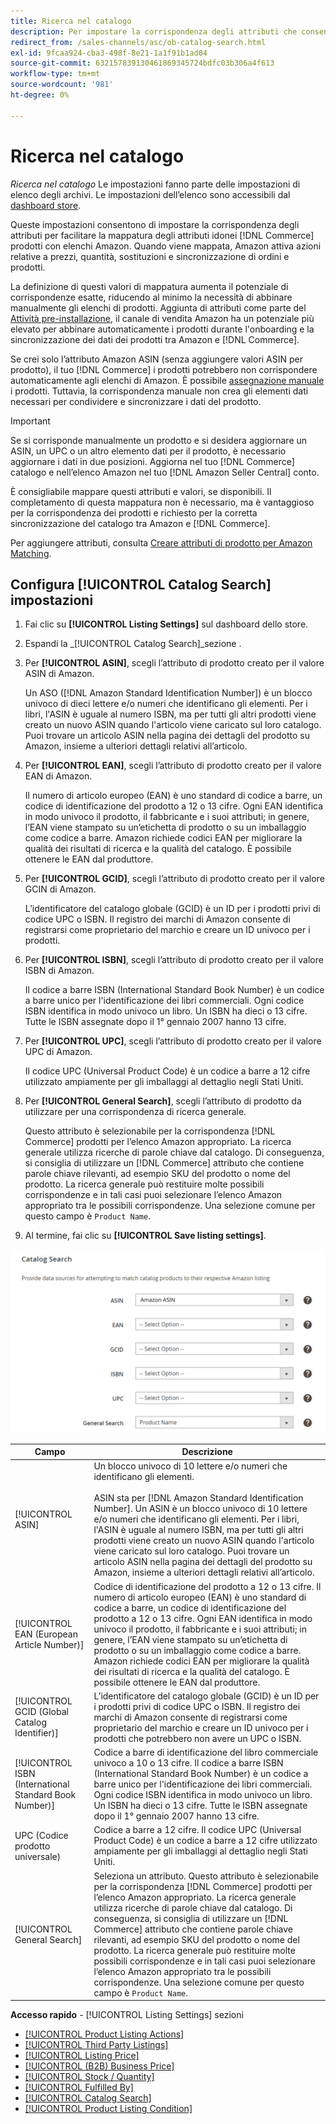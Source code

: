 ```yaml
---
title: Ricerca nel catalogo
description: Per impostare la corrispondenza degli attributi che consente di mappare i prodotti del catalogo Commerce idonei con gli elenchi di Amazon, aggiorna le impostazioni di Ricerca nel catalogo.
redirect_from: /sales-channels/asc/ob-catalog-search.html
exl-id: 9fcaa924-cba3-498f-8e21-1a1f91b1ad04
source-git-commit: 632157839130461869345724bdfc03b306a4f613
workflow-type: tm+mt
source-wordcount: '981'
ht-degree: 0%

---
```


# Ricerca nel catalogo

_Ricerca nel catalogo_ Le impostazioni fanno parte delle impostazioni di elenco degli archivi. Le impostazioni dell’elenco sono accessibili dal [dashboard store](./amazon-store-dashboard.md).

Queste impostazioni consentono di impostare la corrispondenza degli attributi per facilitare la mappatura degli attributi idonei [!DNL Commerce] prodotti con elenchi Amazon. Quando viene mappata, Amazon attiva azioni relative a prezzi, quantità, sostituzioni e sincronizzazione di ordini e prodotti.

La definizione di questi valori di mappatura aumenta il potenziale di corrispondenze esatte, riducendo al minimo la necessità di abbinare manualmente gli elenchi di prodotti. Aggiunta di attributi come parte del [Attività pre-installazione](./amazon-pre-setup-tasks.md), il canale di vendita Amazon ha un potenziale più elevato per abbinare automaticamente i prodotti durante l&#39;onboarding e la sincronizzazione dei dati dei prodotti tra Amazon e [!DNL Commerce].

Se crei solo l’attributo Amazon ASIN (senza aggiungere valori ASIN per prodotto), il tuo [!DNL Commerce] i prodotti potrebbero non corrispondere automaticamente agli elenchi di Amazon. È possibile [assegnazione manuale](./creating-assigning-catalog-products.md) i prodotti. Tuttavia, la corrispondenza manuale non crea gli elementi dati necessari per condividere e sincronizzare i dati del prodotto.

>[!IMPORTANT]
>
>Se si corrisponde manualmente un prodotto e si desidera aggiornare un ASIN, un UPC o un altro elemento dati per il prodotto, è necessario aggiornare i dati in due posizioni. Aggiorna nel tuo [!DNL Commerce] catalogo e nell’elenco Amazon nel tuo [!DNL Amazon Seller Central] conto.

È consigliabile mappare questi attributi e valori, se disponibili. Il completamento di questa mappatura non è necessario, ma è vantaggioso per la corrispondenza dei prodotti e richiesto per la corretta sincronizzazione del catalogo tra Amazon e [!DNL Commerce].

Per aggiungere attributi, consulta [Creare attributi di prodotto per Amazon Matching](./ob-creating-magento-attributes.md).

## Configura [!UICONTROL Catalog Search] impostazioni

1. Fai clic su **[!UICONTROL Listing Settings]** sul dashboard dello store.

1. Espandi la _[!UICONTROL Catalog Search]_sezione .

1. Per **[!UICONTROL ASIN]**, scegli l’attributo di prodotto creato per il valore ASIN di Amazon.

   Un ASO ([!DNL Amazon Standard Identification Number]) è un blocco univoco di dieci lettere e/o numeri che identificano gli elementi. Per i libri, l&#39;ASIN è uguale al numero ISBN, ma per tutti gli altri prodotti viene creato un nuovo ASIN quando l&#39;articolo viene caricato sul loro catalogo. Puoi trovare un articolo ASIN nella pagina dei dettagli del prodotto su Amazon, insieme a ulteriori dettagli relativi all’articolo.

1. Per **[!UICONTROL EAN]**, scegli l’attributo di prodotto creato per il valore EAN di Amazon.

   Il numero di articolo europeo (EAN) è uno standard di codice a barre, un codice di identificazione del prodotto a 12 o 13 cifre. Ogni EAN identifica in modo univoco il prodotto, il fabbricante e i suoi attributi; in genere, l’EAN viene stampato su un’etichetta di prodotto o su un imballaggio come codice a barre. Amazon richiede codici EAN per migliorare la qualità dei risultati di ricerca e la qualità del catalogo. È possibile ottenere le EAN dal produttore.

1. Per **[!UICONTROL GCID]**, scegli l’attributo di prodotto creato per il valore GCIN di Amazon.

   L’identificatore del catalogo globale (GCID) è un ID per i prodotti privi di codice UPC o ISBN. Il registro dei marchi di Amazon consente di registrarsi come proprietario del marchio e creare un ID univoco per i prodotti.

1. Per **[!UICONTROL ISBN]**, scegli l’attributo di prodotto creato per il valore ISBN di Amazon.

   Il codice a barre ISBN (International Standard Book Number) è un codice a barre unico per l&#39;identificazione dei libri commerciali. Ogni codice ISBN identifica in modo univoco un libro. Un ISBN ha dieci o 13 cifre. Tutte le ISBN assegnate dopo il 1° gennaio 2007 hanno 13 cifre.

1. Per **[!UICONTROL UPC]**, scegli l’attributo di prodotto creato per il valore UPC di Amazon.

   Il codice UPC (Universal Product Code) è un codice a barre a 12 cifre utilizzato ampiamente per gli imballaggi al dettaglio negli Stati Uniti.

1. Per **[!UICONTROL General Search]**, scegli l’attributo di prodotto da utilizzare per una corrispondenza di ricerca generale.

   Questo attributo è selezionabile per la corrispondenza [!DNL Commerce] prodotti per l’elenco Amazon appropriato. La ricerca generale utilizza ricerche di parole chiave dal catalogo. Di conseguenza, si consiglia di utilizzare un [!DNL Commerce] attributo che contiene parole chiave rilevanti, ad esempio SKU del prodotto o nome del prodotto. La ricerca generale può restituire molte possibili corrispondenze e in tali casi puoi selezionare l’elenco Amazon appropriato tra le possibili corrispondenze. Una selezione comune per questo campo è `Product Name`.

1. Al termine, fai clic su **[!UICONTROL Save listing settings]**.

![Ricerca nel catalogo](assets/amazon-catalog-search.png)

| Campo | Descrizione |
|--- |--- |
| [!UICONTROL ASIN] | Un blocco univoco di 10 lettere e/o numeri che identificano gli elementi.<br><br>ASIN sta per [!DNL Amazon Standard Identification Number]. Un ASIN è un blocco univoco di 10 lettere e/o numeri che identificano gli elementi. Per i libri, l&#39;ASIN è uguale al numero ISBN, ma per tutti gli altri prodotti viene creato un nuovo ASIN quando l&#39;articolo viene caricato sul loro catalogo. Puoi trovare un articolo ASIN nella pagina dei dettagli del prodotto su Amazon, insieme a ulteriori dettagli relativi all’articolo. |
| [!UICONTROL EAN (European Article Number)] | Codice di identificazione del prodotto a 12 o 13 cifre. Il numero di articolo europeo (EAN) è uno standard di codice a barre, un codice di identificazione del prodotto a 12 o 13 cifre. Ogni EAN identifica in modo univoco il prodotto, il fabbricante e i suoi attributi; in genere, l’EAN viene stampato su un’etichetta di prodotto o su un imballaggio come codice a barre. Amazon richiede codici EAN per migliorare la qualità dei risultati di ricerca e la qualità del catalogo. È possibile ottenere le EAN dal produttore. |
| [!UICONTROL GCID (Global Catalog Identifier)] | L’identificatore del catalogo globale (GCID) è un ID per i prodotti privi di codice UPC o ISBN. Il registro dei marchi di Amazon consente di registrarsi come proprietario del marchio e creare un ID univoco per i prodotti che potrebbero non avere un UPC o ISBN. |
| [!UICONTROL ISBN (International Standard Book Number)] | Codice a barre di identificazione del libro commerciale univoco a 10 o 13 cifre. Il codice a barre ISBN (International Standard Book Number) è un codice a barre unico per l&#39;identificazione dei libri commerciali. Ogni codice ISBN identifica in modo univoco un libro. Un ISBN ha dieci o 13 cifre. Tutte le ISBN assegnate dopo il 1° gennaio 2007 hanno 13 cifre. |
| UPC (Codice prodotto universale) | Codice a barre a 12 cifre. Il codice UPC (Universal Product Code) è un codice a barre a 12 cifre utilizzato ampiamente per gli imballaggi al dettaglio negli Stati Uniti. |
| [!UICONTROL General Search] | Seleziona un attributo. Questo attributo è selezionabile per la corrispondenza [!DNL Commerce] prodotti per l’elenco Amazon appropriato. La ricerca generale utilizza ricerche di parole chiave dal catalogo. Di conseguenza, si consiglia di utilizzare un [!DNL Commerce] attributo che contiene parole chiave rilevanti, ad esempio SKU del prodotto o nome del prodotto. La ricerca generale può restituire molte possibili corrispondenze e in tali casi puoi selezionare l’elenco Amazon appropriato tra le possibili corrispondenze. Una selezione comune per questo campo è `Product Name`. |

**Accesso rapido** - [!UICONTROL Listing Settings] sezioni

- [[!UICONTROL Product Listing Actions]](./product-listing-actions.md)
- [[!UICONTROL Third Party Listings]](./third-party-listing-settings.md)
- [[!UICONTROL Listing Price]](./listing-price.md)
- [[!UICONTROL (B2B) Business Price]](./business-pricing.md)
- [[!UICONTROL Stock / Quantity]](./stock-quantity.md)
- [[!UICONTROL Fulfilled By]](./fulfilled-by.md)
- [[!UICONTROL Catalog Search]](./catalog-search.md)
- [[!UICONTROL Product Listing Condition]](./product-listing-condition.md)
